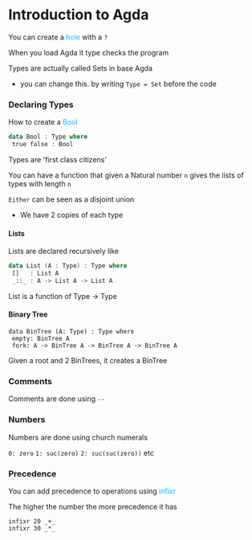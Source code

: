 # Introduction to Agda

You can create a <span style="color:#00bfff">hole</span> with a `?`

When you load Agda it type checks the program

Types are actually called Sets in base Agda
- you can change this. by writing `Type = Set` before the code

### Declaring Types
How to create a <span style="color:#00bfff">Bool</span>
```Agda
data Bool : Type where
 true false : Bool
```

Types are 'first class citizens'

You can have a function that given a Natural number `n`  gives the lists of types with length `n`

`Either` can be seen as a disjoint union
- We have 2 copies of each type

#### Lists
Lists are declared recursively like
```Agda
data List (A : Type) : Type where
 []   : List A
 _::_ : A -> List A -> List A
```

List is a function of Type -> Type

#### Binary Tree
```
data BinTree (A: Type) : Type where
 empty: BinTree A
 fork: A -> BinTree A -> BinTree A -> BinTree A
```

Given a root and 2 BinTrees, it creates a BinTree

### Comments
Comments are done using `--`

### Numbers
Numbers are done using church numerals

`0: zero`
`1: suc(zero)`
`2: suc(suc(zero))`
etc

### Precedence
You can add precedence to operations using <span style="color:#00bfff">infixr</span>

The higher the number the more precedence it has

```
infixr 20 _+_
infixr 30 _*_
```
